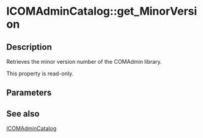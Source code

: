 # ICOMAdminCatalog::get_MinorVersion

## Description

Retrieves the minor version number of the COMAdmin library.

This property is read-only.

## Parameters

## See also

[ICOMAdminCatalog](https://learn.microsoft.com/windows/desktop/api/comadmin/nn-comadmin-icomadmincatalog)